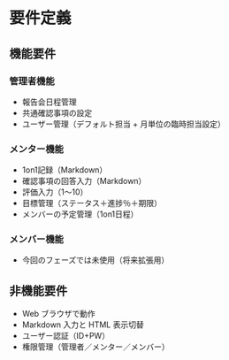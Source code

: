 # 要件定義

## 機能要件

### 管理者機能
- 報告会日程管理
- 共通確認事項の設定
- ユーザー管理（デフォルト担当 + 月単位の臨時担当設定）

### メンター機能
- 1on1記録（Markdown）
- 確認事項の回答入力（Markdown）
- 評価入力（1〜10）
- 目標管理（ステータス＋進捗％＋期限）
- メンバーの予定管理（1on1日程）

### メンバー機能
- 今回のフェーズでは未使用（将来拡張用）

## 非機能要件
- Web ブラウザで動作
- Markdown 入力と HTML 表示切替
- ユーザー認証（ID+PW）
- 権限管理（管理者／メンター／メンバー）
